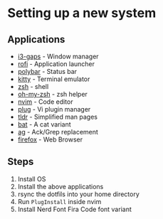 # Setting up a new system

## Applications

- [i3-gaps](https://github.com/Airblader/i3) - Window manager
- [rofi](https://github.com/davatorium/rofi) - Application launcher
- [polybar](https://github.com/polybar/polybar) - Status bar
- [kitty](https://sw.kovidgoyal.net/kitty) - Terminal emulator
- [zsh](https://www.zsh.org/) - shell
- [oh-my-zsh](https://ohmyz.sh/) - zsh helper
- [nvim](https://neovim.io/) - Code editor
- [plug](https://github.com/junegunn/vim-plug) - Vi plugin manager
- [tldr](https://github.com/tldr-pages/tldr) - Simplified man pages
- [bat](https://github.com/sharkdp/bat) - A cat variant
- [ag](https://github.com/ggreer/the_silver_searcher) - Ack/Grep replacement
- [firefox](https://firefox.com/) - Web Browser

## Steps

1. Install OS
2. Install the above applications
3. rsync the dotfils into your home directory
4. Run `PlugInstall` inside nvim
5. Install Nerd Font Fira Code font variant

